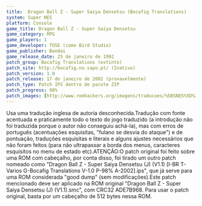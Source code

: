 ```yaml
---
title:  Dragon Ball Z - Super Saiya Densetsu (Bocafig Translations)
system: Super NES
platform: Console
game_title: Dragon Ball Z - Super Saiya Densetsu
game_category: RPG
game_players: 1
game_developer: TOSE (como Bird Studio)
game_publisher: Bandai
game_release_date: 25 de janeiro de 1992
patch_group: Bocafig Translations (extinto)
patch_site: http://bocafig.no.sapo.pt/ (Inativo)
patch_version: 1.0
patch_release: 17 de janeiro de 2002 (provavelmente)
patch_type: Patch IPS dentro de pacote ZIP
patch_progress: 98%
patch_images: [http://www.romhackers.org/imagens/traducoes/%5BSNES%5D%20Dragon%20Ball%20Z%20-%20Super%20Saiya%20Densetsu%20-%20Bocafig%20Translations%20-%201.png,http://www.romhackers.org/imagens/traducoes/%5BSNES%5D%20Dragon%20Ball%20Z%20-%20Super%20Saiya%20Densetsu%20-%20Bocafig%20Translations%20-%202.png,http://www.romhackers.org/imagens/traducoes/%5BSNES%5D%20Dragon%20Ball%20Z%20-%20Super%20Saiya%20Densetsu%20-%20Bocafig%20Translations%20-%203.png]
---
```

Usa uma tradução inglesa de autoria desconhecida.Tradução com fonte acentuada e praticamente todo o texto do jogo traduzido (a introdução não foi traduzida porque o autor não conseguiu achá-la), mas com erros de português (acentuações esquisitas, "fulano se desvia do ataque") e de pontuação, traduções esquisitas e literais e alguns ajustes necessários que não foram feitos (para não ultrapassar a borda dos menus, caracteres esquisitos no menu de estado etc).ATENÇÃO:O patch original foi feito sobre uma ROM com cabeçalho, por conta disso, foi tirado um outro patch nomeado como "Dragon Ball Z - Super Saiya Densetsu (J) (V1.1) [I-BR T-Varios G-Bocafig Translations V-1.0 P-98% A-2002].ips", que já serve para uma ROM considerada "good dump" (sem modificações).Este patch mencionado deve ser aplicado na ROM original "Dragon Ball Z - Super Saiya Densetsu (J) (V1.1).smc", com CRC32 ADE7B968. Para usar o patch original, basta por um cabeçalho de 512 bytes nessa ROM.